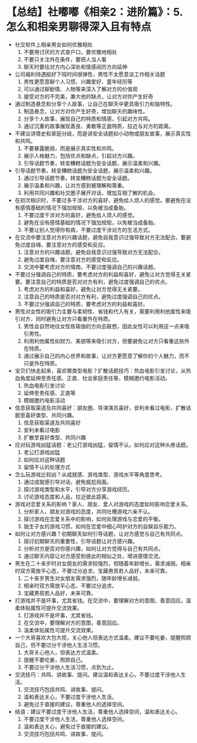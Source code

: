 # 【总结】社嘟嘟《相亲2：进阶篇》：5.怎么和相亲男聊得深入且有特点

-   社交软件上相亲男女如何优雅相处
    1.  不要用讨厌的方式查户口，要优雅地相处
    2.  不要只关注外在条件，要把人当人看
    3.  聊天时要往对方内心深处和情感阅历方向延伸
-   公司福利待遇挺好下班时间很弹性，男性不太愿意谈工作相关话题
    1.  男性更愿意聊个人习惯、兴趣爱好、童年经历等
    2.  可以通过聊剧情、人物等来深入了解对方的价值观
    3.  接受对方的不完美，兼大他的缺点，让对方对你产生好奇
-   通过制造悬念和分享个人故事，让自己在聊天中更具吸引力和独特性。
    1.  制造悬念，让对方对你产生好奇，增加聊天的趣味性。
    2.  分享个人故事，展现自己的特质和情感，引起对方共鸣。
    3.  通过沉重的故事展现善良、勇敢等正面特质，拉近与对方的距离。
-   不建议讲情史和家庭分歧，而是讲安全话题如小动物或朋友故事，展示真实性和共鸣。
    1.  不要暴露脆弱，而是展示真实性和共鸣。
    2.  展示人格魅力，包括优点和缺点，引起对方兴趣。
    3.  引导话题节奏，转变糟糕话题为安全话题，展示温柔和兴趣。
-   引导话题节奏，转变糟糕话题为安全话题，展示温柔和兴趣。
    1.  通过引导话题节奏，转变糟糕话题为安全话题。
    2.  展示温柔和兴趣，让对方感到被理解和尊重。
    3.  利用共同兴趣和社交圈子展开对话，增加互相了解的机会。
-   在初次相识时，不要过多干涉对方的喜好，避免给人烦人的感觉。要避免在没有感情基础的情况下强加规矩，以免被当成备胎。
    1.  不要过度干涉对方的喜好，避免给人烦人的感觉。
    2.  避免在没有感情基础的情况下强加规矩，以免被当成备胎。
    3.  不要让别人觉得你有病，不要过度干涉对方的生活方式。
-   在交流中要注意对方的兴趣话题，避免自我意识过强导致对方无法配合。要避免过度自嗨，要注意对方的感受和反应。
    1.  注意对方的兴趣话题，避免自我意识过强导致对方无法配合。
    2.  避免过度自嗨，要注意对方的感受和反应。
    3.  交流中要考虑对方的情商，不要过度强调自己的兴趣话题。
-   不要过分强调自己的特质，要考虑对方的利益和喜好，避免让对方觉得无关紧要。要注意自己的特质是否对对方有利，避免过度强调自己的优点。
    1.  考虑对方的利益和喜好，避免让对方觉得无关紧要。
    2.  注意自己的特质是否对对方有利，避免过度强调自己的优点。
    3.  不要过分强调自己的特质，要考虑对方的利益和喜好。
-   男性对女性的吸引力主要与柔韧性、省钱和代入有关，需要利用利他属性来吸引对方，同时避免让对方只看重外在特质。
    1.  男性会自然地往女性练瑜伽的方向去联想，因此女性可以利用这一点来吸引男性。
    2.  利用利他属性如财力、美貌等来吸引对方，但要避免让对方只看重这些外在特质。
    3.  通过展示自己的内心世界和故事，让对方更愿意了解你的个人魅力，而不只是外在特质。
-   宝贝们快走起来，喜欢哪类型电影？扩散话题技巧：热血电影引发讨论，从热血角度延伸至责任感、正直、社会家庭责任等，模糊邀约电影活动。
    1.  热血电影引发讨论
    2.  延伸至责任感、正直等
    3.  模糊邀约电影活动
-   信息获取渠道及共同喜好：朋友圈、导演演员喜好，安利未看过电影，扩散话题至喜好类型、共同兴趣。
    1.  信息获取渠道及共同喜好
    2.  安利未看过电影
    3.  扩散至喜好类型、共同兴趣
-   应对玩游戏凶猛话题：老公打游戏凶猛，留情不认，如何应对这种头疼话题。
    1.  老公打游戏凶猛
    2.  如何应对这种话题
    3.  留情不认的处理方式
-   怎么玩游戏比较凶？从成就感、游戏类型、游戏水平等角度思考。
    1.  通过成就感引导对话，避免尴尬局面。
    2.  探讨游戏类型和水平，引导对方分享游戏经历。
    3.  讨论游戏态度和人品，拉近彼此距离。
-   游戏对恋爱关系的影响？家人、朋友、爱人对游戏的态度如何影响恋爱关系。
    1.  分析家人、朋友对游戏的态度，共同吐槽游戏六亲不认。
    2.  探讨游戏在恋爱关系中的影响，如何处理游戏与恋爱的平衡。
    3.  独生子女的游戏习惯，如何在恋爱中细心呵护对方的自娱自乐能力。
-   如何让对方感兴趣？初期聊天如何引导话题，让对方感觉与自己有共同点。
    1.  探讨初期聊天的重要性，引导话题让对方感兴趣。
    2.  分析对方是否对你感兴趣，如何让对方觉得与自己有共同点。
    3.  通过聊天内容让对方感受到彼此的相似之处，增进感情交流。
-   男生在二十来岁时对女朋友的需求较强烈，但随着年龄增长，需求减弱。相亲时双方需放平心态，不要过分追求。宝藏男孩若人品好，未来可靠。
    1.  二十来岁男生对女朋友需求强烈，随年龄增长减弱。
    2.  相亲时双方需放平心态，不要过分追求。
    3.  宝藏男孩若人品好，未来可靠。
-   打游戏并不是坏事，尤其省钱。在交流中，要理解对方的意图，善意回应。温柔体贴属性可提升交流效果。
    1.  打游戏并不是坏事，尤其省钱。
    2.  在交流中，要理解对方的意图，善意回应。
    3.  温柔体贴属性可提升交流效果。
-   一个大哥喜欢大包大揽，关心他人但表达方式温柔。建议不要吃姜，提醒照顾自己，但不要过分干涉他人生活习惯。
    1.  大哥关心他人，但表达方式温柔。
    2.  提醒不要吃姜，照顾自己。
    3.  不要过分干涉他人生活习惯，点到为止。
-   交流技巧：共鸣、讲故事、提问。建议温和表达关心，不要过度干涉他人生活。
    1.  交流技巧包括共鸣、讲故事、提问。
    2.  温和表达关心，不要过度干涉他人生活。
    3.  避免过于直接的建议，尊重他人的选择空间。
-   结语：建议不要过度干涉他人生活，尊重他人选择空间，温和表达关心。
    1.  不要过度干涉他人生活，尊重他人选择空间。
    2.  温和表达关心，避免过于直接的建议。
    3.  交流技巧包括共鸣、讲故事、提问。